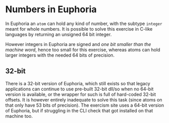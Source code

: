 # Numbers in Euphoria

In Euphoria an `atom` can hold any kind of number, with the subtype `integer` meant for whole numbers.
It is possible to solve this exercise in C-like languages by returning an unsigned 64 bit integer.

However integers in Euphoria are signed and _one bit smaller than the machine word_, hence too small
for this exercise, whereas atoms can hold larger integers with the needed 64 bits of precision.

## 32-bit

There is a 32-bit version of Euphoria, which still exists so that legacy applications can continue 
to use pre-built 32-bit dll/so when no 64-bit version is available, or the wrapper for such is full
of hard-coded 32-bit offsets. It is however entirely inadequate to solve this task (since atoms on 
that only have 53 bits of precision). The exercism site uses a 64-bit version of Euphoria, but if 
struggling in the CLI check that got installed on that machine too.

